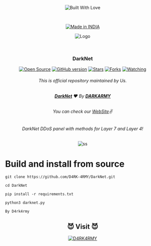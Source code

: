 <p align=center>
  <img title="Built With Love" src="https://forthebadge.com/images/badges/built-with-love.svg"></p>
  
  <br>
  
  <p align=center>
  <a href="https://darkarmy.live/"><img title="Made in INDIA" src="https://img.shields.io/badge/MADE%20IN-INDIA-SCRIPT?colorA=%23ff8100&colorB=%23017e40&colorC=%23ff0000&style=for-the-badge"></a>
  </p>
  
  <p align="center">
  <img src="https://github.com/D4RK-4RMY/DARKARMY/blob/main/logo.png" alt=" Logo" />
</p>

  <br>
  
  ### <p align="center">DarkNet<p align="center">
<p align=center>
  <a href="https://darkarmy.live/"><img title="Open Source" src="https://img.shields.io/badge/Open%20Source-%E2%99%A5-red" ></a>
  <a href="https://darkarmy.live/"><img title="GitHub version" src="https://d25lcipzij17d.cloudfront.net/badge.svg?id=gh&type=6&v=1&x2=0" ></a>
  <a href="https://darkarmy.live/"><img title="Stars" src="https://img.shields.io/github/stars/D4RK-4RMY/DarkNet?style=social" ></a>
  <a href="https://github.com/D4RK-4RMY/DarkNet/network/members"><img title="Forks" src="https://img.shields.io/github/forks/D4RK-4RMY/DarkNet?color=red&style=flat-square"></a>
  <a href="https://github.com/D4RK-4RMY"><img title="Watching" src="https://img.shields.io/github/watchers/D4RK-4RMY/DarkNet?label=Watchers&color=blue&style=flat-square"></a>
 
###### <p align="center">*This is official repository maintained by Us.*
###### <p align="center"> [**DarkNet**](https://github.com/D4RK-4RMY/DarkNet) ❤️ By [**DARKARMY**](https://darkarmy.live/)
###### <p align="center"> *You can check our [WebSite](https://darkarmy.live/)✌*

###### <p align="center">DarkNet DDoS panel with methods for Layer 7 and Layer 4!<p align="center">
  
  <p align="center">

  <img src="https://github.com/D4RK-4RMY/DarkNet/blob/main/darknet.png" alt="ss"/>

</p>
  
# Build and install from source
`git clone https://github.com/D4RK-4RMY/DarkNet.git`

`cd DarkNet`

`pip install -r requirements.txt`

`python3 darknet.py`


`By D4rk4rmy`

### <h2 align="center">😈 Visit 😈 </h2>
<p align="center">
<a href="https://darkarmy.live/"><img title="D4RK4RMY" src="https://img.shields.io/badge/D4RK4RMY-%23E4405F.svg?&style=for-the-badge&logo=web&logoColor=white"></a>
</p>

